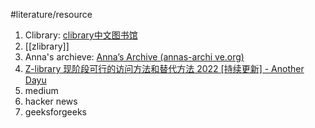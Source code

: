 #literature/resource 

1. Clibrary: [clibrary中文图书馆](https://clibrary.top/)
2. [[zlibrary]]
3. Anna's archieve: [Anna’s Archive (annas-archi ve.org)](https://annas-archive.org/)
4. [Z-library 现阶段可行的访问方法和替代方法 2022 [持续更新] - Another Dayu](https://anotherdayu.com/2022/3809/)
5. medium
6. hacker news
7. geeksforgeeks
‍

‍
